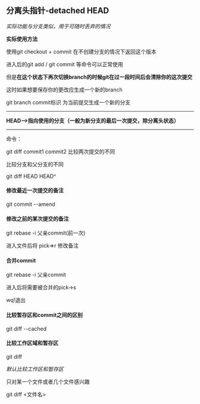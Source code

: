 ## 分离头指针-detached HEAD

*实际功能与分支类似，用于可随时丢弃的情况*

**实际使用方法**

使用git checkout + commit 在不创建分支的情况下返回这个版本

进入后的git add / git commit 等命令可以正常使用

但是**在这个状态下再次切换branch的时候git在过一段时间后会清除你的这次提交**

这时如果想要保存你的更改应生成一个新的branch

git branch <new branch name>  commit标识 为当前提交生成一个新的分支

---



**HEAD-->指向使用的分支（一般为新分支的最后一次提交，除分离头状态）**

---

命令：

git diff commit1 commit2 比较两次提交的不同

比较分支和父分支的不同

git diff HEAD HEAD^



#### 修改最近一次提交的备注

git commit --amend



#### 修改之前的某次提交的备注

git rebase -i 父亲commit(前一次)

进入文件后将 pick=>r 修改备注



#### 合并commit

git rebase -i 父亲commit

进入后将需要被合并的pick->s

wq!退出



#### 比较暂存区和commit之间的区别

git diff --cached



#### 比较工作区域和暂存区

git diff 

*默认比较工作区和暂存区*

只对某一个文件或者几个文件感兴趣

git diff <文件名>







